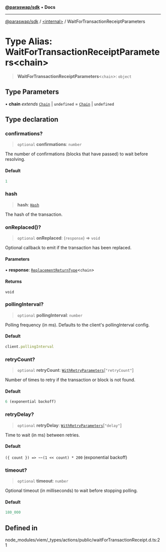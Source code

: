 [**@paraswap/sdk**](../../README.md) • **Docs**

***

[@paraswap/sdk](../../globals.md) / [\<internal\>](../README.md) / WaitForTransactionReceiptParameters

# Type Alias: WaitForTransactionReceiptParameters\<chain\>

> **WaitForTransactionReceiptParameters**\<`chain`\>: `object`

## Type Parameters

• **chain** *extends* [`Chain`](Chain.md) \| `undefined` = [`Chain`](Chain.md) \| `undefined`

## Type declaration

### confirmations?

> `optional` **confirmations**: `number`

The number of confirmations (blocks that have passed) to wait before resolving.

#### Default

```ts
1
```

### hash

> **hash**: [`Hash`](Hash.md)

The hash of the transaction.

### onReplaced()?

> `optional` **onReplaced**: (`response`) => `void`

Optional callback to emit if the transaction has been replaced.

#### Parameters

• **response**: [`ReplacementReturnType`](ReplacementReturnType.md)\<`chain`\>

#### Returns

`void`

### pollingInterval?

> `optional` **pollingInterval**: `number`

Polling frequency (in ms). Defaults to the client's pollingInterval config.

#### Default

```ts
client.pollingInterval
```

### retryCount?

> `optional` **retryCount**: [`WithRetryParameters`](WithRetryParameters.md)\[`"retryCount"`\]

Number of times to retry if the transaction or block is not found.

#### Default

```ts
6 (exponential backoff)
```

### retryDelay?

> `optional` **retryDelay**: [`WithRetryParameters`](WithRetryParameters.md)\[`"delay"`\]

Time to wait (in ms) between retries.

#### Default

`({ count }) => ~~(1 << count) * 200` (exponential backoff)

### timeout?

> `optional` **timeout**: `number`

Optional timeout (in milliseconds) to wait before stopping polling.

#### Default

```ts
180_000
```

## Defined in

node\_modules/viem/\_types/actions/public/waitForTransactionReceipt.d.ts:21
